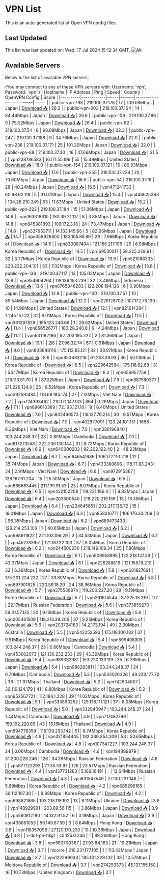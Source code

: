 # VPN List

This is an auto-generated list of Open VPN config files.

## Last Updated

This list was last updated on: Wed, 17 Jul 2024 15:12:34 GMT.
![Alt](https://repobeats.axiom.co/api/embed/186b98318ef1479477931607c1ad7d823f12451f.svg "Repobeats analytics image")

## Available Servers

Below is the list of available VPN servers:

(You may connect to any of these VPN servers with: Username: 'vpn', Password: 'vpn'.)
| Hostname | IP Address | Ping | Speed | Country | OpenVPN Config | Score |
|----------|------------|------|-------|---------|----------------| ----- |
| public-vpn-198 | 219.100.37.178 | 17 | 109.08Mbps | Japan | [Download 📥](./configs/server_0_JP.ovpn) | 28.2 |
| public-vpn-203 | 219.100.37.164 | 14 | 84.44Mbps | Japan | [Download 📥](./configs/server_1_JP.ovpn) | 26.6 |
| public-vpn-109 | 219.100.37.86 | 9 | 75.02Mbps | Japan | [Download 📥](./configs/server_2_JP.ovpn) | 26.4 |
| public-vpn-82 | 219.100.37.54 | 8 | 98.08Mbps | Japan | [Download 📥](./configs/server_3_JP.ovpn) | 22.3 |
| public-vpn-247 | 219.100.37.188 | 9 | 34.76Mbps | Japan | [Download 📥](./configs/server_4_JP.ovpn) | 22.0 |
| public-vpn-238 | 219.100.37.171 | 25 | 101.20Mbps | Japan | [Download 📥](./configs/server_5_JP.ovpn) | 22.0 |
| public-vpn-88 | 219.100.37.30 | 16 | 47.66Mbps | Japan | [Download 📥](./configs/server_6_JP.ovpn) | 21.5 |
| vpn238786583 | 16.171.55.199 | 55 | 15.49Mbps | United States | [Download 📥](./configs/server_7_US.ovpn) | 18.0 |
| public-vpn-154 | 219.100.37.121 | 16 | 89.93Mbps | Japan | [Download 📥](./configs/server_8_JP.ovpn) | 17.6 |
| public-vpn-255 | 219.100.37.224 | 20 | 70.60Mbps | Japan | [Download 📥](./configs/server_9_JP.ovpn) | 16.8 |
| public-vpn-54 | 219.100.37.19 | 28 | 40.24Mbps | Japan | [Download 📥](./configs/server_10_JP.ovpn) | 16.5 |
| vpn471241733 | 60.98.62.118 | 5 | 31.07Mbps | Japan | [Download 📥](./configs/server_11_JP.ovpn) | 15.4 |
| vpn448625363 | 104.28.210.249 | 53 | 11.63Mbps | United States | [Download 📥](./configs/server_12_US.ovpn) | 15.2 |
| public-vpn-222 | 219.100.37.184 | 15 | 51.06Mbps | Japan | [Download 📥](./configs/server_13_JP.ovpn) | 14.9 |
| vpn163318310 | 180.39.21.117 | 8 | 3.85Mbps | Japan | [Download 📥](./configs/server_14_JP.ovpn) | 14.8 |
| vpn845381893 | 106.172.3.18 | 24 | 73.47Mbps | Japan | [Download 📥](./configs/server_15_JP.ovpn) | 14.8 |
| vpn327953711 | 14.133.145.96 | 5 | 82.96Mbps | Japan | [Download 📥](./configs/server_16_JP.ovpn) | 14.7 |
| vpn459926600 | 183.105.89.89 | 29 | 7.96Mbps | Korea Republic of | [Download 📥](./configs/server_17_KR.ovpn) | 14.5 |
| vpn830087404 | 121.186.217.196 | 29 | 6.98Mbps | Korea Republic of | [Download 📥](./configs/server_18_KR.ovpn) | 14.5 |
| vpn169530017 | 58.225.229.91 | 32 | 3.77Mbps | Korea Republic of | [Download 📥](./configs/server_19_KR.ovpn) | 13.9 |
| vpn521088335 | 223.222.204.101 | 33 | 7.02Mbps | Korea Republic of | [Download 📥](./configs/server_20_KR.ovpn) | 13.8 |
| public-vpn-138 | 219.100.37.117 | 13 | 105.03Mbps | Japan | [Download 📥](./configs/server_21_JP.ovpn) | 13.8 |
| vpn854904264 | 118.136.153.239 | 32 | 3.49Mbps | Indonesia | [Download 📥](./configs/server_22_ID.ovpn) | 13.6 |
| vpn8765346283 | 122.208.194.126 | 6 | 0.90Mbps | Japan | [Download 📥](./configs/server_23_JP.ovpn) | 12.8 |
| public-vpn-100 | 219.100.37.57 | 10 | 89.54Mbps | Japan | [Download 📥](./configs/server_24_JP.ovpn) | 12.2 |
| vpn229128702 | 107.172.76.139 | 10 | 14.96Mbps | United States | [Download 📥](./configs/server_25_US.ovpn) | 12.1 |
| vpn821614384 | 1.245.157.22 | 31 | 8.01Mbps | Korea Republic of | [Download 📥](./configs/server_26_KR.ovpn) | 11.5 |
| vpn361297839 | 195.123.240.66 | 1 | 26.62Mbps | United States | [Download 📥](./configs/server_27_US.ovpn) | 11.4 |
| vpn856526771 | 180.28.240.8 | 6 | 4.24Mbps | Japan | [Download 📥](./configs/server_28_JP.ovpn) | 11.2 |
| vpn631182196 | 92.203.195.227 | 2 | 81.36Mbps | Japan | [Download 📥](./configs/server_29_JP.ovpn) | 10.1 |
| 2i6 | 27.96.32.74 | 67 | 0.61Mbps | Japan | [Download 📥](./configs/server_30_JP.ovpn) | 9.6 |
| vpn803848116 | 175.113.85.121 | 32 | 38.97Mbps | Korea Republic of | [Download 📥](./configs/server_31_KR.ovpn) | 8.9 |
| vpn853433216 | 61.253.39.93 | 36 | 50.10Mbps | Korea Republic of | [Download 📥](./configs/server_32_KR.ovpn) | 8.5 |
| vpn229642564 | 175.116.62.68 | 31 | 54.17Mbps | Korea Republic of | [Download 📥](./configs/server_33_KR.ovpn) | 8.3 |
| vpn656957759 | 219.113.61.70 | 9 | 87.32Mbps | Japan | [Download 📥](./configs/server_34_JP.ovpn) | 7.9 |
| vpn887580377 | 211.229.134.8 | 25 | 8.52Mbps | Korea Republic of | [Download 📥](./configs/server_35_KR.ovpn) | 7.3 |
| vpn392591484 | 118.68.194.174 | 27 | 7.12Mbps | Viet Nam | [Download 📥](./configs/server_36_VN.ovpn) | 7.2 |
| vpn724393492 | 210.171.147.133 | 864 | 0.29Mbps | Japan | [Download 📥](./configs/server_37_JP.ovpn) | 7.1 |
| vpn896610389 | 72.193.121.16 | 19 | 8.40Mbps | United States | [Download 📥](./configs/server_38_US.ovpn) | 7.0 |
| vpn942490573 | 116.127.76.214 | 30 | 9.57Mbps | Korea Republic of | [Download 📥](./configs/server_39_KR.ovpn) | 7.0 |
| vpn402877091 | 123.24.101.151 | 1686 | 8.26Mbps | Viet Nam | [Download 📥](./configs/server_40_VN.ovpn) | 7.0 |
| vpn380196840 | 103.244.248.37 | 23 | 0.89Mbps | Cambodia | [Download 📥](./configs/server_41_KH.ovpn) | 7.0 |
| vpn817273558 | 222.236.130.144 | 31 | 8.73Mbps | Korea Republic of | [Download 📥](./configs/server_42_KR.ovpn) | 6.9 |
| vpn640000203 | 92.202.192.40 | 2 | 48.23Mbps | Japan | [Download 📥](./configs/server_43_JP.ovpn) | 6.7 |
| vpn646541686 | 106.172.110.218 | 12 | 35.74Mbps | Japan | [Download 📥](./configs/server_44_JP.ovpn) | 6.7 |
| vpn433360696 | 118.71.83.243 | 34 | 2.91Mbps | Viet Nam | [Download 📥](./configs/server_45_VN.ovpn) | 6.6 |
| vpn972915367 | 126.187.61.204 | 15 | 25.50Mbps | Japan | [Download 📥](./configs/server_46_JP.ovpn) | 6.5 |
| vpn666663445 | 211.199.91.53 | 23 | 8.07Mbps | Korea Republic of | [Download 📥](./configs/server_47_KR.ovpn) | 6.5 |
| vpn422152208 | 119.231.186.4 | 1 | 9.82Mbps | Japan | [Download 📥](./configs/server_48_JP.ovpn) | 6.4 |
| vpn203500540 | 218.220.219.166 | 13 | 16.35Mbps | Japan | [Download 📥](./configs/server_49_JP.ovpn) | 6.4 |
| vpn234845651 | 202.217.136.72 | 15 | 19.01Mbps | Japan | [Download 📥](./configs/server_50_JP.ovpn) | 6.3 |
| vpn858316771 | 106.176.30.209 | 3 | 96.35Mbps | Japan | [Download 📥](./configs/server_51_JP.ovpn) | 6.2 |
| vpn689473433 | 126.214.253.106 | 7 | 40.65Mbps | Japan | [Download 📥](./configs/server_52_JP.ovpn) | 6.2 |
| vpn998911822 | 221.103.196.29 | 3 | 34.63Mbps | Japan | [Download 📥](./configs/server_53_JP.ovpn) | 6.2 |
| vpn452783951 | 121.187.22.103 | 37 | 8.05Mbps | Korea Republic of | [Download 📥](./configs/server_54_KR.ovpn) | 6.2 |
| vpn244500650 | 218.149.109.34 | 25 | 7.86Mbps | Korea Republic of | [Download 📥](./configs/server_55_KR.ovpn) | 6.1 |
| vpn509958995 | 122.218.137.29 | 7 | 42.37Mbps | Japan | [Download 📥](./configs/server_56_JP.ovpn) | 6.1 |
| vpn228288816 | 121.158.19.210 | 32 | 6.26Mbps | Korea Republic of | [Download 📥](./configs/server_57_KR.ovpn) | 5.8 |
| vpn681827691 | 175.201.224.222 | 27 | 33.80Mbps | Korea Republic of | [Download 📥](./configs/server_58_KR.ovpn) | 5.8 |
| vpn897901825 | 220.89.18.20 | 24 | 38.96Mbps | Korea Republic of | [Download 📥](./configs/server_59_KR.ovpn) | 5.7 |
| vpn375536974 | 119.200.227.20 | 29 | 9.19Mbps | Korea Republic of | [Download 📥](./configs/server_60_KR.ovpn) | 5.7 |
| vpn261814544 | 87.225.18.219 | 117 | 22.17Mbps | Russian Federation | [Download 📥](./configs/server_61_RU.ovpn) | 5.6 |
| vpn373859270 | 59.31.57.135 | 30 | 9.16Mbps | Korea Republic of | [Download 📥](./configs/server_62_KR.ovpn) | 5.6 |
| vpn205461509 | 118.216.39.206 | 37 | 9.25Mbps | Korea Republic of | [Download 📥](./configs/server_63_KR.ovpn) | 5.6 |
| vpn203724163 | 14.2.173.194 | 49 | 2.30Mbps | Australia | [Download 📥](./configs/server_64_AU.ovpn) | 5.5 |
| vpn542252593 | 175.118.100.182 | 37 | 9.51Mbps | Korea Republic of | [Download 📥](./configs/server_65_KR.ovpn) | 5.4 |
| vpn599408305 | 103.244.248.37 | 23 | 0.66Mbps | Cambodia | [Download 📥](./configs/server_66_KH.ovpn) | 5.4 |
| vpn453002073 | 121.130.232.233 | 29 | 43.39Mbps | Korea Republic of | [Download 📥](./configs/server_67_KR.ovpn) | 5.4 |
| vpn989332981 | 153.220.133.119 | 35 | 6.26Mbps | Japan | [Download 📥](./configs/server_68_JP.ovpn) | 5.4 |
| vpn986283811 | 103.244.248.37 | 24 | 0.70Mbps | Cambodia | [Download 📥](./configs/server_69_KH.ovpn) | 5.3 |
| vpn543020326 | 49.228.177.72 | 36 | 21.97Mbps | Thailand | [Download 📥](./configs/server_70_TH.ovpn) | 5.2 |
| vpn742604007 | 39.119.124.179 | 41 | 8.80Mbps | Korea Republic of | [Download 📥](./configs/server_71_KR.ovpn) | 5.2 |
| vpn952567721 | 112.184.1.228 | 39 | 11.02Mbps | Korea Republic of | [Download 📥](./configs/server_72_KR.ovpn) | 5.1 |
| vpn333893252 | 125.178.111.121 | 37 | 8.08Mbps | Korea Republic of | [Download 📥](./configs/server_73_KR.ovpn) | 5.0 |
| vpn332940947 | 103.244.248.37 | 24 | 1.44Mbps | Cambodia | [Download 📥](./configs/server_74_KH.ovpn) | 4.9 |
| vpn717482799 | 159.192.220.89 | 43 | 16.16Mbps | Thailand | [Download 📥](./configs/server_75_TH.ovpn) | 4.9 |
| vpn594776359 | 118.139.253.142 | 51 | 8.74Mbps | Korea Republic of | [Download 📥](./configs/server_76_KR.ovpn) | 4.9 |
| vpn321854445 | 182.230.254.209 | 53 | 50.65Mbps | Korea Republic of | [Download 📥](./configs/server_77_KR.ovpn) | 4.8 |
| vpn107347227 | 103.244.248.37 | 24 | 0.06Mbps | Cambodia | [Download 📥](./configs/server_78_KH.ovpn) | 4.6 |
| vpn194889879 | 31.200.228.246 | 126 | 34.39Mbps | Russian Federation | [Download 📥](./configs/server_79_RU.ovpn) | 4.6 |
| vpn877123293 | 77.35.33.97 | 128 | 23.57Mbps | Russian Federation | [Download 📥](./configs/server_80_RU.ovpn) | 4.4 |
| vpn137731283 | 5.189.16.191 | - | 12.64Mbps | Russian Federation | [Download 📥](./configs/server_81_RU.ovpn) | 4.3 |
| vpn831547549 | 27.100.231.146 | - | 5.89Mbps | Korea Republic of | [Download 📥](./configs/server_82_KR.ovpn) | 4.2 |
| vpn685299165 | 39.112.107.30 | - | 8.98Mbps | Korea Republic of | [Download 📥](./configs/server_83_KR.ovpn) | 4.2 |
| vpn698821865 | 193.218.118.192 | 13 | 8.11Mbps | Ukraine | [Download 📥](./configs/server_84_UA.ovpn) | 3.9 |
| vpn148929991 | 203.89.56.115 | - | 3.86Mbps | Japan | [Download 📥](./configs/server_85_JP.ovpn) | 3.9 |
| vpn560812180 | 14.132.91.52 | 6 | 3.18Mbps | Japan | [Download 📥](./configs/server_86_JP.ovpn) | 3.9 |
| vpn438861053 | 59.149.87.59 | 3 | 8.64Mbps | Hong Kong | [Download 📥](./configs/server_87_HK.ovpn) | 3.8 |
| vpn118357098 | 27.120.170.230 | 10 | 10.38Mbps | Japan | [Download 📥](./configs/server_88_JP.ovpn) | 3.8 |
| v-dot-pn-hkg1 | 45.125.0.246 | 1 | 89.26Mbps | Hong Kong | [Download 📥](./configs/server_89_HK.ovpn) | 3.8 |
| vpn580700367 | 27.93.84.183 | 21 | 19.21Mbps | Japan | [Download 📥](./configs/server_90_JP.ovpn) | 3.7 |
| hicorre | 210.231.177.105 | 1 | 113.42Mbps | Japan | [Download 📥](./configs/server_91_JP.ovpn) | 3.7 |
| vpn122299033 | 185.181.229.102 | 33 | 10.57Mbps | Moldova Republic of | [Download 📥](./configs/server_92_MD.ovpn) | 3.7 |
| vpn274293373 | 45.137.155.150 | 16 | 10.73Mbps | United Kingdom | [Download 📥](./configs/server_93_GB.ovpn) | 3.7 |
